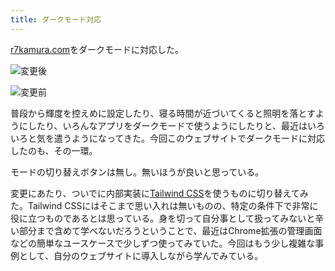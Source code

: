 ```yaml
---
title: ダークモード対応
---
```

[r7kamura.com](https://r7kamura.com/)をダークモードに対応した。

![](https://lh5.googleusercontent.com/CV3h-v-FuA7mEY336wthh56cD6H7p3FzwKFu8j39d6HIlOpeTqS_0euVzkwULp6F4yD0wTk2NhFU0S1RPFBHchbWZbBpi4jnThr-KilMtiYktfKaPNOL-yEazOvhtFmmqaJVJsaqkt7TBr9GmEJJEfotQorABxO4yY35qUv9dk_aQg2us-6b4ea6 "変更後")

![](https://lh5.googleusercontent.com/zbMSw4kgWxO4-PKFoOWJybqBAcvmv6y7yVSMhWTx83qY84HWNIODBvccrQKZkItzNVkAca9G-RFjqke3Uv3rUFlOxVIxCMk56axaeejRu00J6X_l5SJa2nzO268sqv3EZzKii2uKxrjgyPbzRPvjK8hbtaX8aRxSlaaYpq-ztKrJ99YANtsgLupj "変更前")

普段から輝度を控えめに設定したり、寝る時間が近づいてくると照明を落とすようにしたり、いろんなアプリをダークモードで使うようにしたりと、最近はいろいろと気を遣うようになってきた。今回このウェブサイトでダークモードに対応したのも、その一環。

モードの切り替えボタンは無し。無いほうが良いと思っている。

変更にあたり、ついでに内部実装に[Tailwind CSS](https://tailwindcss.com/)を使うものに切り替えてみた。Tailwind CSSにはそこまで思い入れは無いものの、特定の条件下で非常に役に立つものであるとは思っている。身を切って自分事として扱ってみないと辛い部分まで含めて学べないだろうということで、最近はChrome拡張の管理画面などの簡単なユースケースで少しずつ使ってみていた。今回はもう少し複雑な事例として、自分のウェブサイトに導入しながら学んでみている。
